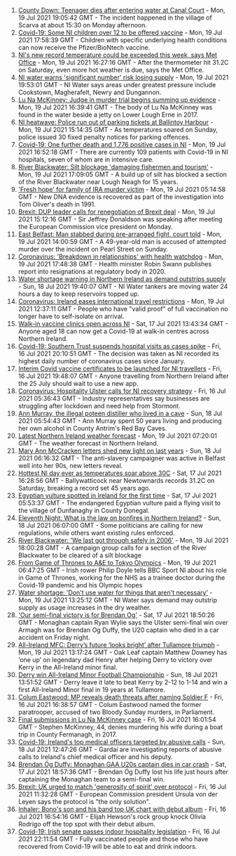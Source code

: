 1. [County Down: Teenager dies after entering water at Canal Court](https://www.bbc.co.uk/news/uk-northern-ireland-57896019) - Mon, 19 Jul 2021 19:05:42 GMT - The incident happened in the village of Scarva at about 15:30 on Monday afternoon.
2. [Covid-19: Some NI children over 12 to be offered vaccine](https://www.bbc.co.uk/news/uk-northern-ireland-57883192) - Mon, 19 Jul 2021 17:58:39 GMT - Children with specific underlying health conditions can now receive the Pfizer/BioNtech vaccine.
3. [NI's new record temperature could be exceeded this week, says Met Office](https://www.bbc.co.uk/news/uk-northern-ireland-57886511) - Mon, 19 Jul 2021 16:27:16 GMT - After the thermometer hit 31.2C on Saturday, even more hot weather is due, says the Met Office.
4. [NI water warns 'significant number' risk losing supply](https://www.bbc.co.uk/news/uk-northern-ireland-57894664) - Mon, 19 Jul 2021 19:53:01 GMT - NI Water says areas under greatest pressure include Cookstown, Magherafelt, Newry and Dungannon.
5. [Lu Na McKinney: Judge in murder trial begins summing up evidence](https://www.bbc.co.uk/news/uk-northern-ireland-57894655) - Mon, 19 Jul 2021 16:39:41 GMT - The body of Lu Na McKinney was found in the water beside a jetty on Lower Lough Erne in 2017.
6. [NI heatwave: Police run out of parking tickets at Ballintoy Harbour](https://www.bbc.co.uk/news/uk-northern-ireland-foyle-west-57885076) - Mon, 19 Jul 2021 15:14:35 GMT - As temperatures soared on Sunday, police issued 30 fixed penalty notices for parking offences.
7. [Covid-19: One further death and 1,776 positive cases in NI](https://www.bbc.co.uk/news/uk-northern-ireland-57886443) - Mon, 19 Jul 2021 16:52:18 GMT - There are currently 109 patients with Covid-19 in NI hospitals, seven of whom are in intensive care.
8. [River Blackwater: Silt blockage 'damaging fishermen and tourism'](https://www.bbc.co.uk/news/uk-northern-ireland-57841201) - Mon, 19 Jul 2021 17:09:05 GMT - A build up of silt has blocked a section of the River Blackwater near Lough Neagh for 15 years.
9. ['Fresh hope' for family of IRA murder victim](https://www.bbc.co.uk/news/uk-northern-ireland-57880231) - Mon, 19 Jul 2021 05:14:58 GMT - New DNA evidence is recovered as part of the investigation into Tom Oliver's death in 1991.
10. [Brexit: DUP leader calls for renegotiation of Brexit deal](https://www.bbc.co.uk/news/uk-northern-ireland-57885367) - Mon, 19 Jul 2021 15:12:16 GMT - Sir Jeffrey Donaldson was speaking after meeting the European Commission vice president on Monday.
11. [East Belfast: Man stabbed during pre-arranged fight, court told](https://www.bbc.co.uk/news/uk-northern-ireland-57885595) - Mon, 19 Jul 2021 14:00:59 GMT - A 49-year-old man is accused of attempted murder over the incident on Pearl Street on Sunday.
12. [Coronavirus: 'Breakdown in relationships' with health watchdog](https://www.bbc.co.uk/news/uk-northern-ireland-57885604) - Mon, 19 Jul 2021 17:48:38 GMT - Health minister Robin Swann publishes report into resignations at regulatory body in 2020.
13. [Water shortage warning in Northern Ireland as demand outstrips supply](https://www.bbc.co.uk/news/uk-northern-ireland-57882470) - Sun, 18 Jul 2021 19:40:07 GMT - NI Water tankers are moving water 24 hours a day to keep reservoirs topped up.
14. [Coronavirus: Ireland eases international travel restrictions](https://www.bbc.co.uk/news/world-europe-57886435) - Mon, 19 Jul 2021 12:37:11 GMT - People who have "valid proof" of full vaccination no longer have to self-isolate on arrival.
15. [Walk-in vaccine clinics open across NI](https://www.bbc.co.uk/news/uk-northern-ireland-57863840) - Sat, 17 Jul 2021 13:43:34 GMT - Anyone aged 18 can now get a Covid-19 at walk-in centres across Northern Ireland.
16. [Covid-19: Southern Trust suspends hospital visits as cases spike](https://www.bbc.co.uk/news/uk-northern-ireland-57867718) - Fri, 16 Jul 2021 20:10:51 GMT - The decision was taken as NI recorded its highest daily number of coronavirus cases since January.
17. [Interim Covid vaccine certificates to be launched for NI travellers](https://www.bbc.co.uk/news/uk-northern-ireland-57868779) - Fri, 16 Jul 2021 19:48:07 GMT - Anyone travelling from Northern Ireland after the 25 July should wait to use a new app.
18. [Coronavirus: Hospitality Ulster calls for NI recovery strategy](https://www.bbc.co.uk/news/uk-northern-ireland-57857496) - Fri, 16 Jul 2021 05:36:43 GMT - Industry representatives say businesses are struggling after lockdown and need help from Stormont.
19. [Ann Murray, the illegal poteen distiller who lived in a cave](https://www.bbc.co.uk/news/uk-northern-ireland-57852184) - Sun, 18 Jul 2021 05:54:43 GMT - Ann Murray spent 50 years living and producing her own alcohol in County Antrim's Red Bay Caves.
20. [Latest Northern Ireland weather forecast](https://www.bbc.co.uk/news/uk-northern-ireland-26018439) - Mon, 19 Jul 2021 07:20:01 GMT - The weather forecast in Northern Ireland.
21. [Mary Ann McCracken letters shed new light on last years](https://www.bbc.co.uk/news/uk-northern-ireland-57808883) - Sun, 18 Jul 2021 06:16:32 GMT - The anti-slavery campaigner was active in Belfast well into her 90s, new letters reveal.
22. [Hottest NI day ever as temperatures soar above 30C](https://www.bbc.co.uk/news/uk-northern-ireland-57875732) - Sat, 17 Jul 2021 16:28:56 GMT - Ballywatticock near Newtownards records 31.2C on Saturday, breaking a record set 45 years ago.
23. [Egyptian vulture spotted in Ireland for the first time](https://www.bbc.co.uk/news/world-europe-57860608) - Sat, 17 Jul 2021 05:53:37 GMT - The endangered Egyptian vulture paid a flying visit to the village of Dunfanaghy in County Donegal.
24. [Eleventh Night: What is the law on bonfires in Northern Ireland?](https://www.bbc.co.uk/news/uk-northern-ireland-57837232) - Sun, 18 Jul 2021 06:07:00 GMT - Some politicians are calling for new regulations, while others want existing rules enforced.
25. [River Blackwater: 'We last got through safely in 2006'](https://www.bbc.co.uk/news/uk-northern-ireland-57892143) - Mon, 19 Jul 2021 18:00:28 GMT - A campaign group calls for a section of the River Blackwater to be cleared of a silt blockage
26. [From Game of Thrones to A&E to Tokyo Olympics](https://www.bbc.co.uk/sport/av/olympics/57865473) - Mon, 19 Jul 2021 06:47:25 GMT - Irish rower Philip Doyle tells BBC Sport NI about his role in Game of Thrones, working for the NHS as a trainee doctor during the Covid-19 pandemic and his Olympic hopes
27. [Water shortage: 'Don't use water for things that aren't necessary'](https://www.bbc.co.uk/news/uk-northern-ireland-57892139) - Mon, 19 Jul 2021 13:25:12 GMT - NI Water says demand may outstrip supply as usage increases in the dry weather.
28. ['Our semi-final victory is for Brendan Og'](https://www.bbc.co.uk/sport/av/gaelic-games/57876543) - Sat, 17 Jul 2021 18:50:26 GMT - Monaghan captain Ryan Wylie says the Ulster semi-final win over Armagh was for Brendan Og Duffy, the U20 captain who died in a car accident on Friday night.
29. [All-Ireland MFC: Derry’s future ‘looks bright’ after Tullamore triumph](https://www.bbc.co.uk/sport/gaelic-games/57890977) - Mon, 19 Jul 2021 13:17:24 GMT - Oak Leaf captain Matthew Downey has ‘one up’ on legendary dad Henry after helping Derry to victory over Kerry in the All-Ireland minor final.
30. [Derry win All-Ireland Minor Football Championship](https://www.bbc.co.uk/sport/northern-ireland/57880739) - Sun, 18 Jul 2021 13:51:52 GMT - Derry leave it late to beat Kerry by 2-12 to 1-14 and win a first All-Ireland Minor final in 19 years at Tullamore.
31. [Colum Eastwood: MP reveals death threats after naming Soldier F](https://www.bbc.co.uk/news/uk-northern-ireland-foyle-west-57863054) - Fri, 16 Jul 2021 16:38:57 GMT - Colum Eastwood named the former paratrooper, accused of two Bloody Sunday murders, in Parliament.
32. [Final submissions in Lu Na McKinney case](https://www.bbc.co.uk/news/uk-northern-ireland-57867491) - Fri, 16 Jul 2021 16:01:54 GMT - Stephen McKinney, 44, denies murdering his wife during a boat trip in County Fermanagh, in 2017.
33. [Covid-19: Ireland's top medical officers targeted by abusive calls](https://www.bbc.co.uk/news/world-europe-57879013) - Sun, 18 Jul 2021 12:47:26 GMT - Gardaí are investigating reports of abusive calls to Ireland's chief medical officer and his deputy.
34. [Brendan Óg Duffy: Monaghan GAA U20s captain dies in car crash](https://www.bbc.co.uk/news/world-europe-57873315) - Sat, 17 Jul 2021 18:57:36 GMT - Brendan Óg Duffy lost his life just hours after captaining the Monaghan team to a semi-final win.
35. [Brexit: UK urged to match 'generosity of spirit' over protocol](https://www.bbc.co.uk/news/world-europe-57863846) - Fri, 16 Jul 2021 11:32:28 GMT - European Commission president Ursula von der Leyen says the protocol is "the only solution".
36. [Inhaler: Bono's son and his band top UK chart with debut album](https://www.bbc.co.uk/news/entertainment-arts-57864034) - Fri, 16 Jul 2021 16:54:16 GMT - Elijah Hewson's rock group knock Olivia Rodrigo off the top spot with their debut album.
37. [Covid-19: Irish senate passes indoor hospitality legislation](https://www.bbc.co.uk/news/world-europe-57869601) - Fri, 16 Jul 2021 22:11:54 GMT - Fully vaccinated people and those who have recovered from Covid-19 will be able to eat and drink indoors.
